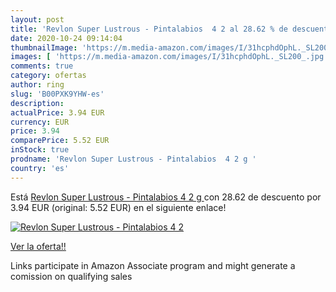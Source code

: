 ```yaml
---
layout: post
title: 'Revlon Super Lustrous - Pintalabios  4 2 al 28.62 % de descuento'
date: 2020-10-24 09:14:04
thumbnailImage: 'https://m.media-amazon.com/images/I/31hcphdOphL._SL200_.jpg'
images: [ 'https://m.media-amazon.com/images/I/31hcphdOphL._SL200_.jpg' ]
comments: true
category: ofertas
author: ring
slug: 'B00PXK9YHW-es'
description:
actualPrice: 3.94 EUR
currency: EUR
price: 3.94
comparePrice: 5.52 EUR
inStock: true
prodname: 'Revlon Super Lustrous - Pintalabios  4 2 g '
country: 'es'
---
```


Está [Revlon Super Lustrous - Pintalabios  4 2 g ](https://www.amazon.es/dp/B00PXK9YHW/?tag=tolees-21) con 28.62 de descuento por 3.94 EUR (original: 5.52 EUR) en el siguiente enlace!

[![Revlon Super Lustrous - Pintalabios  4 2](https://m.media-amazon.com/images/I/31hcphdOphL._SL200_.jpg)](https://www.amazon.es/dp/B00PXK9YHW/?tag=tolees-21)

[Ver la oferta!!](https://www.amazon.es/dp/B00PXK9YHW/?tag=tolees-21)

Links participate in Amazon Associate program and might generate a comission on qualifying sales


